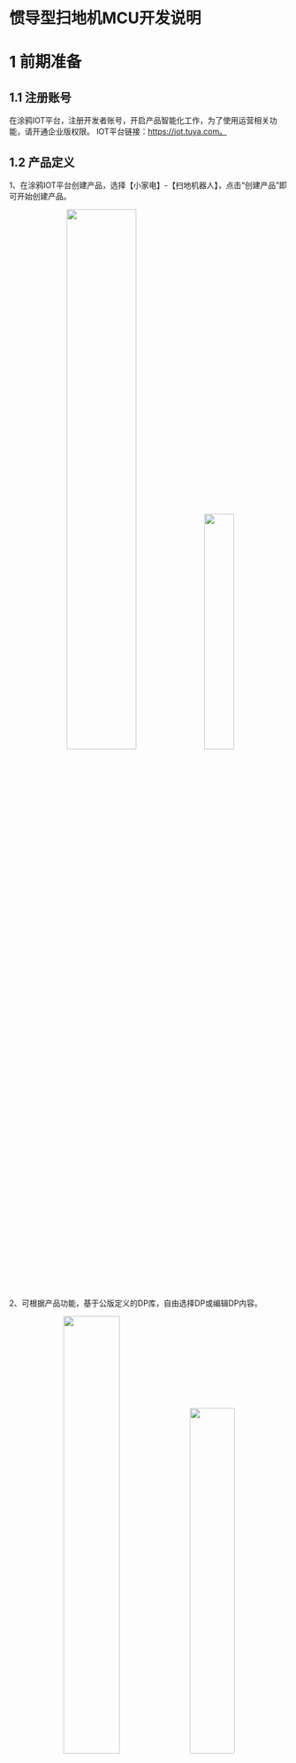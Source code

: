 # 惯导型扫地机MCU开发说明



# 1 前期准备

## 1.1 注册账号

   在涂鸦IOT平台，注册开发者账号，开启产品智能化工作，为了使用运营相关功能，请开通企业版权限。
   IOT平台链接：https://iot.tuya.com。


## 1.2 产品定义

1、在涂鸦IOT平台创建产品，选择【小家电】-【扫地机器人】，点击“创建产品”即可开始创建产品。 

<center class="half">
    <img src="./image/1.2-1.png" width=50%/> 
    <img src="./image/1.2-2.png" width=33%/>
</center>

2、可根据产品功能，基于公版定义的DP库，自由选择DP或编辑DP内容。

<center class="half">
    <img src="./image/1.2-3.png" width=45%/> 
    <img src="./image/1.2-4.png" width=40%/>
</center>

3、产品定义后，选择适配的云模组，并在IOT平台采购样片。

<center class="half">
    <img src="./image/1.2-5.png" width=50%/> 
</center>

4、完成相关定义后，IOT平台会根据产品定义和云模组型号，生成相应的数据协议，请下载并保存。

<center class="half">
    <img src="./image/1.2-6.png" width=50%/> 
</center>

详细操作请参考：



# 2 硬件对接

在硬件开发时，结合MCU主控电路情况，将云模组接入主控电路，实现模组与主控的物理连接，具体过程由开发者自行完成。



**【相关说明请参考】** https://docs.tuya.com/zh/iot/device-development/module/wifi-module/mcu-typical-reference-of-wifi-module/wifie3smodulemcu



# 3 通讯协议

惯导型扫地机设备端与云端及APP的数据交互分为两部分协议，一是产品功能协议（DP协议），二是地图数据协议。

产品功能协议，在产品定义时生成，涵盖各产品功能点的上报和下发方式。（见1.2节）

数据传输协议，用于定义清扫地图的显示方式、地图数据点格式。

## 3.1 功能DP

以惯导型扫地机通用版产品DP定义为例，其产品DP定义如下:

<center class="half">
    <img src="./image/3.1-1.png" width=60%/> 
</center>


根据功能DP的特点，可以将其分为控制类、状态类、传输类三种类型：

控制类DP：主要实现APP和机器间的控制交互，数据类型通常布尔型、枚举型，如清扫开关、清扫模式；

状态类DP：主要实现机器端状态型数据上报，数据类型通常是数值型、字符型，如清扫时间、剩余电量；

传输类DP：主要实现APP和机器间的通讯交互，数据类型通常是字符型、RAW型，如清扫记录、地图参数；



## 3.3 地图传输

地图数据协议主要包括地图参数配置、地图数据包的格式，具体格式如下：

**1、地图参数配置**

机器初始化时，机器向云端上报地图配置参数，用于告知APP，当前地图的长宽、以及坐标原点的位置。

地图参数格式：

```c
  // 地图配置参数定义
  typedef struct
  {
      uint8_t   origin; // 地图原点位置，0-左上角  1-左下角
      uint8_t   width;  // 地图宽度，最大255
      uint8_t   hight;  // 地图高度，最大255      
  }ST_CONFIG; 
```



**2、地图数据包格式**

机器启动清扫时，机器向云端上报地图数据包，APP在收到地图数据后，更新当前地图，呈现完整的清扫地图画面。

地图数据格式：

```c
// 地图坐标点定义
typedef struct
{
    uint8_t   x;
    uint8_t   y;
    uint8_t   type;
} ST_POT;

// 坐标点类型定义
enum enum_point_type
{
    point_type_current   = 0x00,  // 当前点
    point_type_barrier   = 0x01,  // 障碍点
    point_type_cleaned   = 0x02,  // 已清扫点
    point_type_charge    = 0x03， // 充电桩
};
```



## 3.4 相关附件

1、公版产品标准DP定义及交互参考：DP定义及交互V1.0.pdf

2、公版产品标准通讯协议：通信协议V1.4.pdf



## 4  MCU开发

### 4.1 开发方式

机器主控与云模组通过串口通信方式进行通讯，MCU端交互部分的开发有两种方式：

串口指令：MCU与模组通过指令码方式进行交互。优点：代码量少，不占用MCU资源。

接口移植：MCU调用模组的接口函数进行交互。优点：接口丰富，开发方便。

详细说明请参考：

【串口协议】https://docs.tuya.com/zh/iot/device-development/access-mode/mcu-solution-wifi/wifi-general-solution/tuya-cloud-universal-serial-port-access-protocol

【接口移植】：https://docs.tuya.com/zh/iot/device-development/access-mode/mcu-solution-wifi/wifi-general-solution/sdk-transplant



### 4.2 通用功能

**1、配网**

【配网功能及指示灯函数完善】 https://docs.tuya.com/zh/iot/device-development/access-mode/mcu-solution-wifi/wifi-general-solution/sdk-transplant 

**2、OTA**

【确认 MCU 是否需要支固件升级】 https://docs.tuya.com/zh/iot/device-development/access-mode/mcu-solution-wifi/wifi-general-solution/sdk-transplant 



### 4.3 关键交互

**1、DP数据交互**

1）机器启动时，上报初始值到云端；

2）手动启动机器时，上报相应的控制开关、状态数值到云端；

3）清扫开关、清扫模式等控制类DP，机器在接收到APP的指令并成功执行后，上报原始值到云端；

**2、地图配置上报**

```c
/*****************************************************************
 * @Function: app_panel_init
 * @Description: 配置涂鸦智能APP面板显示的地图尺寸和原点位置            
 * @Param: origin, 地图原点位置，0-左上角  1-右上角
 * @Param: map_size, 目前最大支持显示255*255个坐标点
 * @Return: void
 *****************************************************************/
void app_panel_init(unsigned char origin,unsigned short map_size)
{
    unsigned char buffer[3] = {0};
    buffer[0] = origin;
    buffer[1] = map_size >> 8;
    buffer[2] = map_size & 0xFF;
    mcu_dp_sync_raw_update(DPID_MAP_CONFIG,buffer,sizeof(buffer)); //RAW型数据上报;
    mcu_dp_raw_update(DPID_MAP_CONFIG,buffer,sizeof(buffer)); //RAW型数据上报;
}
```



**3、地图数据上报**

```c
/*****************************************************************************
函数名称 : stream_file_trans
功能描述 : 流服务文件发送，此函数调用频率不得＜500ms每次
输入参数 : id:ID号
          buffer:发送包的地址
          buf_len:坐标点个数， 单包最大不得超过170
返回参数 : 无
*****************************************************************************/
unsigned char stream_file_trans(MAP_ID_S id, GYRO_MAP_S *buffer, unsigned short point_num)
{
  // #error "这里仅给出示例，请自行完善流服务处理代码,完成后请删除该行"
  static unsigned int map_offset = 0;
  static MAP_ID_S last_id = 0;
  unsigned short this_len = 0;

  if(stop_update_flag == ENABLE)
    return SUCCESS;

  if(last_id != id){ // 开始新的清扫，map_id更新
    map_offset = 0;
  }

  this_len = sizeof(GYRO_MAP_S) * point_num;
  stream_trans(id, map_offset, (unsigned char *)buffer, this_len);
  map_offset += this_len;
  last_id = id;

  return SUCCESS;
}
```

### 4.4 参考源码

【GitHub】 https://github.com/LinusZhao/tuya_gyro_robot_demo/tree/master/mcu_sdk 



# 5 工程调试

**1、功能调试**

机器MCU程序开发完成后，用APP对机器进行配网，在APP上对扫地机进行相关操作，验证指令收发，APP显示、机器执行等是否正确。
<center class="half">
    <img src="./image/5-1.png" width=50%/> 
</center>

**2、单点调试**

当MCU采用在模块化并行开发时，可以借助调试面板功能，单独调试某个DP的逻辑是否正确。（对于定制型项目，在APP定制完成前，也可以采用调试面板进行辅助开发）

<center class="half">
    <img src="./image/5-1.png" width=50%/> 
</center>

**3、日志查询**
IOT平台提供日志查询功能，可以查看扫地机MCU与APP间的数据通讯情况，适用于异常情况下，排查各端的操作情况。

<center class="half">
    <img src="./image/5-2.png" width=80%/> 
</center>



# 6 其他

**1、OTA后台配置**
对于支持MCU固件升级的厂家，可以在此上传MCU固件，进行远程固件升级。上传固件后，先进行固件的测试验证，通过后，才可对外发布固件，确保不影响用户使用。

<center class="half">
    <img src="./image/6-1.png" width=45%/> 
    <img src="./image/6-2.png" width=52%/>
</center>



**2、三方语音开通**
扫地机可以接收Alexa等三方语音的指令，音箱下发的指令码，与DP定义的指令一致，常用的控制功能有开启清扫、结束清扫、回充、寻找机器等。不同音箱支持的指令稍有差异。

三方语音开通请参考：
